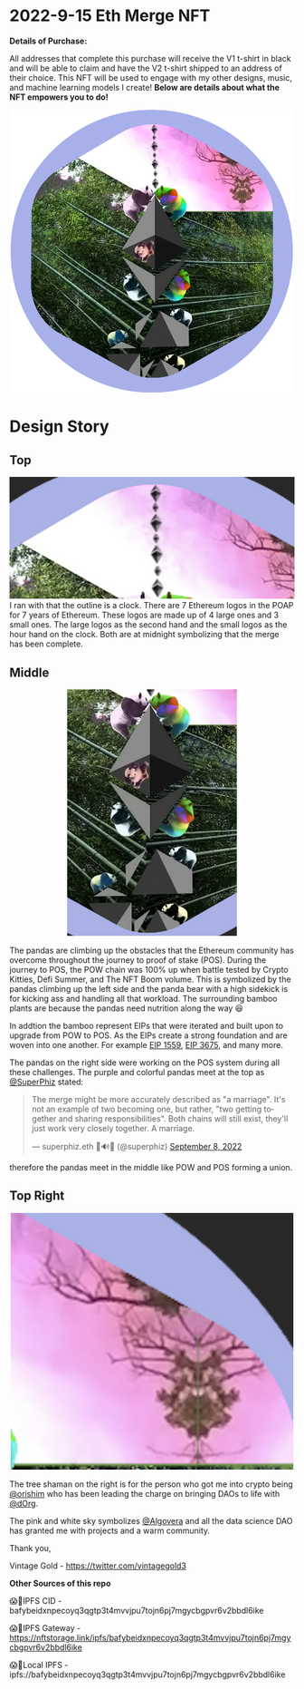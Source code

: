 # 2022-9-15 Eth Merge NFT
<b>Details of Purchase:</b>

All addresses that complete this purchase will receive the V1 t-shirt in black and will be able to claim and have the V2 t-shirt shipped to an address of their choice.  This NFT will be used to engage with my other designs, music, and machine learning models I create!
<b>Below are details about what the NFT empowers you to do!</b>

<p align="center">
     <img src="images/main.png" width="500">
</p>



# Design Story
## Top
<img src="images/Top.png" width="1000">
I ran with that the outline is a clock. There are 7 Ethereum logos in the POAP for 7 years of Ethereum. These logos are made up of 4 large ones and 3 small ones. The large logos as the second hand and the small logos as the hour hand on the clock. Both are at midnight symbolizing that the merge has been complete.  



## Middle
<p align="center">
<img src="images/pandaclimbing.png" width="300" alt="centered">
</p>

The pandas are climbing up the obstacles that the Ethereum community has overcome throughout the journey to proof of stake (POS). During the journey to POS, the POW chain was 100% up when battle tested by Crypto Kitties, Defi Summer, and The NFT Boom volume. This is symbolized by the pandas climbing up the left side and the panda bear with a high sidekick is for kicking ass and handling all that workload.  The surrounding bamboo plants are because the pandas need nutrition along the way :laughing: 

In addtion the bamboo represent EIPs that were iterated and built upon to upgrade from POW to POS. As the EIPs create a strong foundation and are woven into one another. For example [EIP 1559](https://eips.ethereum.org/EIPS/eip-1559), [EIP 3675](https://eips.ethereum.org/EIPS/eip-3675), and many more.

The pandas on the right side were working on the POS system during all these challenges.  The purple and colorful pandas meet at the top as [@SuperPhiz](https://twitter.com/superphiz?s=20&t=DKzXbNYQLIOQP0BpEFLRyw) stated: 

<blockquote class="twitter-tweet"><p lang="en" dir="ltr">The merge might be more accurately described as &quot;a marriage&quot;. It&#39;s not an example of two becoming one, but rather, &quot;two getting together and sharing responsibilities&quot;. Both chains will still exist, they&#39;ll just work very closely together. A marriage.</p>&mdash; superphiz.eth 🦇🔊🐼 (@superphiz) <a href="https://twitter.com/superphiz/status/1567858160790114304?ref_src=twsrc%5Etfw">September 8, 2022</a></blockquote>

therefore the pandas meet in the middle like POW and POS forming a union.



## Top Right
<p align="center">
<img src="images/TreeShaman-pinksky.png" width="500" alt="centered">
</p>

The tree shaman on the right is for the person who got me into crypto being [@orishim](https://twitter.com/orishim?s=20&t=eIYv85skbmPXPl-vUZGLBQ) who has been leading the charge on bringing DAOs to life with [@dOrg](https://twitter.com/dOrg_tech?s=20&t=eIYv85skbmPXPl-vUZGLBQ).



The pink and white sky symbolizes [@Algovera](https://twitter.com/AlgoveraAI?s=20&t=eIYv85skbmPXPl-vUZGLBQ) and all the data science DAO has granted me with projects and a warm community.

Thank you,

Vintage Gold - https://twitter.com/vintagegold3


<b>Other Sources of this repo</b>

😱💨IPFS CID - bafybeidxnpecoyq3qgtp3t4mvvjpu7tojn6pj7mgycbgpvr6v2bbdl6ike

😱💨IPFS Gateway - https://nftstorage.link/ipfs/bafybeidxnpecoyq3qgtp3t4mvvjpu7tojn6pj7mgycbgpvr6v2bbdl6ike

😱💨Local IPFS - ipfs://bafybeidxnpecoyq3qgtp3t4mvvjpu7tojn6pj7mgycbgpvr6v2bbdl6ike
